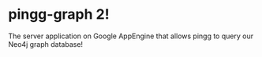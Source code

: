 # pingg-graph 2!

The server application on Google AppEngine that allows pingg to query our Neo4j graph database!
